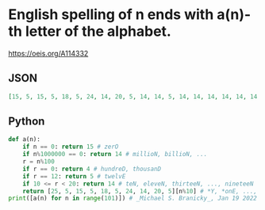 # English spelling of n ends with a\(n\)\-th letter of the alphabet\.
https://oeis.org/A114332
## JSON
```JSON
[15, 5, 15, 5, 18, 5, 24, 14, 20, 5, 14, 14, 5, 14, 14, 14, 14, 14, 14, 14, 25, 5, 15, 5, 18, 5, 24, 14, 20, 5, 25, 5, 15, 5, 18, 5, 24, 14, 20, 5, 25, 5, 15, 5, 18, 5, 24, 14, 20, 5, 25, 5, 15, 5, 18, 5, 24, 14, 20, 5, 25, 5, 15, 5, 18, 5, 24, 14, 20, 5, 25, 5, 15, 5, 18, 5, 24, 14, 20, 5]
```
## Python
```Python
def a(n):
    if n == 0: return 15 # zerO
    if n%1000000 == 0: return 14 # millioN, billioN, ...
    r = n%100
    if r == 0: return 4 # hundreD, thousanD
    if r == 12: return 5 # twelvE
    if 10 <= r < 20: return 14 # teN, eleveN, thirteeN, ..., nineteeN
    return [25, 5, 15, 5, 18, 5, 24, 14, 20, 5][n%10] # *Y, *onE, ..., *ninE
print([a(n) for n in range(101)]) # _Michael S. Branicky_, Jan 19 2022
```
